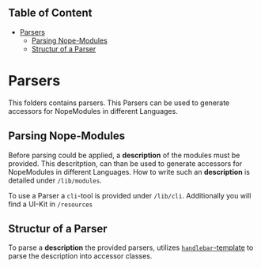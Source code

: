 ## Table of Content
- [Parsers](#parsers)
  - [Parsing Nope-Modules](#parsing-nope-modules)
  - [Structur of a Parser](#structur-of-a-parser)

# Parsers
This folders contains parsers. This Parsers can be used to generate accessors for NopeModules in different Languages.

## Parsing Nope-Modules

Before parsing could be applied, a **description** of the modules must be provided. This descritption, can than be used to generate accessors for NopeModules in different Languages. How to write such an **description** is detailed under `/lib/modules`.

To use a Parser a `cli`-tool is provided under `/lib/cli`. Additionally you will find a UI-Kit in `/resources`

## Structur of a Parser

To parse a **description** the provided parsers, utilizes [`handlebar`-template](https://handlebarsjs.com/) to parse the description into accessor classes.



